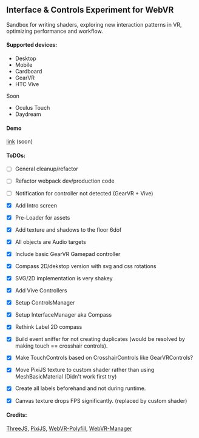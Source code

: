 ## Interface & Controls Experiment for WebVR

Sandbox for writing shaders, exploring new interaction patterns in VR, optimizing performance and workflow.

#### Supported devices:
- Desktop
- Mobile
- Cardboard
- GearVR
- HTC Vive

Soon
- Oculus Touch
- Daydream


#### Demo
[link](#) (soon)


#### ToDOs:
- [ ] General cleanup/refactor
- [ ] Refactor webpack dev/production code
- [ ] Notification for controller not detected (GearVR + Vive)

- [x] Add Intro screen
- [x] Pre-Loader for assets
- [x] Add texture and shadows to the floor 6dof
- [x] All objects are Audio targets
- [X] Include basic GearVR Gamepad controller
- [X] Compass 2D/dekstop version with svg and css rotations
- [X] SVG/2D implementation is very shakey
- [X] Add Vive Controllers
- [X] Setup ControlsManager
- [X] Setup InterfaceManager aka Compass
- [X] Rethink Label 2D compass
- [X] Build event sniffer for not creating duplicates (would be resolved by making touch == crosshair controls).
- [X] Make TouchControls based on CrosshairControls like GearVRControls?
- [X] Move PixiJS texture to custom shader rather than using MeshBasicMaterial (Didn't work first try)
- [X] Create all labels beforehand and not during runtime.
- [X] Canvas texture drops FPS significantly. (replaced by custom shader)


#### Credits:
[ThreeJS](https://threejs.org), [PixiJS](http://www.pixijs.com/), [WebVR-Polyfill](https://github.com/googlevr/webvr-polyfill), [WebVR-Manager](https://github.com/borismus/webvr-boilerplate)